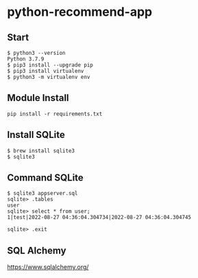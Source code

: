# python-recommend-app

## Start

```
$ python3 --version
Python 3.7.9
$ pip3 install --upgrade pip
$ pip3 install virtualenv
$ python3 -m virtualenv env
```

## Module Install

```
pip install -r requirements.txt
```

## Install SQLite

```
$ brew install sqlite3
$ sqlite3

```

## Command SQLite

```
$ sqlite3 appserver.sql
sqlite> .tables
user
sqlite> select * from user;
1|test|2022-08-27 04:36:04.304734|2022-08-27 04:36:04.304745

sqlite> .exit
```

## SQL Alchemy
https://www.sqlalchemy.org/
